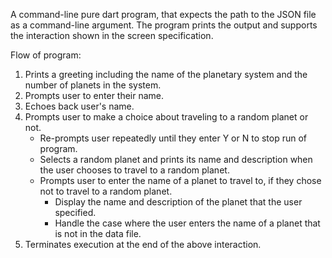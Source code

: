 A command-line pure dart program, that expects the path to the JSON file as a command-line argument. The program prints the output and supports the interaction shown in the screen specification.

Flow of program:
1. Prints a greeting including the name of the planetary system and the number of planets in the system.
2. Prompts user to enter their name.
3. Echoes back user's name.
4. Prompts user to make a choice about traveling to a random planet or not.
    * Re-prompts user repeatedly until they enter Y or N to stop run of program.
    * Selects a random planet and prints its name and description when the user chooses to travel to a random planet.
    * Prompts  user to enter the name of a planet to travel to, if they chose not to travel to a random planet.
      * Display the name and description of the planet that the user specified.
      * Handle the case where the user enters the name of a planet that is not in the data file.
5. Terminates execution at the end of the above interaction.
